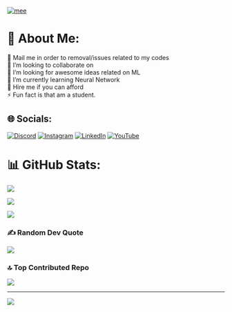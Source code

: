 [![mee](https://i.imgur.com/J4RRPCD.png)](https://devwtf.in)

# 💫 About Me:

📩 Mail me in order to removal/issues related to my codes<br>👻 I’m looking to collaborate on<br>🤝 I’m looking for awesome ideas related on ML<br>🌱 I’m currently learning Neural Network<br>💬 Hire me if you can afford<br>⚡ Fun fact is that am a student.

## 🌐 Socials:

[![Discord](https://img.shields.io/badge/Discord-%237289DA.svg?logo=discord&logoColor=white)]([https://discord.gg/sputnik](https://discord.gg/floater-hq-1066657049313816606)) [![Instagram](https://img.shields.io/badge/Instagram-%23E4405F.svg?logo=Instagram&logoColor=white)](https://instagram.com/dev.unfazed) [![LinkedIn](https://img.shields.io/badge/LinkedIn-%230077B5.svg?logo=linkedin&logoColor=white)](https://www.linkedin.com/in/saidev-dhal-141959266) [![YouTube](https://img.shields.io/badge/YouTube-%23FF0000.svg?logo=YouTube&logoColor=white)](https://youtube.com/@skidgod4444) 

# 📊 GitHub Stats:

![](https://github-readme-stats.vercel.app/api?username=SkidGod4444&theme=dark&hide_border=false&include_all_commits=false&count_private=false)<br/>

![](https://github-readme-streak-stats.herokuapp.com/?user=SkidGod4444&theme=dark&hide_border=false)<br/>

![](https://github-readme-stats.vercel.app/api/top-langs/?username=SkidGod4444&theme=dark&hide_border=false&include_all_commits=false&count_private=false&layout=compact)

### ✍️ Random Dev Quote

![](https://quotes-github-readme.vercel.app/api?type=horizontal&theme=radical)

### 🔝 Top Contributed Repo

![](https://github-contributor-stats.vercel.app/api?username=SkidGod4444&limit=6&theme=dark&combine_all_yearly_contributions=true)

---

[![](https://visitcount.itsvg.in/api?id=SkidGod4444&icon=0&color=0)](https://visitcount.itsvg.in)

